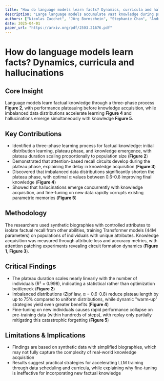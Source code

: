 ```yaml
---
title: "How do language models learn facts? Dynamics, curricula and hallucinations"
description: "Large language models accumulate vast knowledge during pre-training, yet the dynamics governing this acquisition remain poorly understood. This work investigates the learning dynamics of language mode..."
authors: ["Nicolas Zucchet", "Jörg Bornschein", "Stephanie Chan", "Andrew K. Lampinen", "Razvan Pascanu", "Soham De"]
date: 2025-04-01
paper_url: "https://arxiv.org/pdf/2503.21676.pdf"
---
```


# How do language models learn facts? Dynamics, curricula and hallucinations

## Core Insight
Language models learn factual knowledge through a three-phase process **Figure 2**, with performance plateauing before knowledge acquisition, while imbalanced data distributions accelerate learning **Figure 4** and hallucinations emerge simultaneously with knowledge **Figure 5**.

## Key Contributions
- Identified a three-phase learning process for factual knowledge: initial distribution learning, plateau phase, and knowledge emergence, with plateau duration scaling proportionally to population size (**Figure 2**)
- Demonstrated that attention-based recall circuits develop during the plateau phase, explaining the delay in knowledge acquisition (**Figure 3**)
- Discovered that imbalanced data distributions significantly shorten the plateau phase, with optimal α values between 0.6-0.8 improving final knowledge (**Figure 4**)
- Showed that hallucinations emerge concurrently with knowledge acquisition, and fine-tuning on new data rapidly corrupts existing parametric memories (**Figure 5**)

## Methodology
The researchers used synthetic biographies with controlled attributes to isolate factual recall from other abilities, training Transformer models (44M parameters) on populations of individuals with unique attributes. Knowledge acquisition was measured through attribute loss and accuracy metrics, with attention patching experiments revealing circuit formation dynamics (**Figure 1**, **Figure 3**).

## Critical Findings
- The plateau duration scales nearly linearly with the number of individuals (R² = 0.998), indicating a statistical rather than optimization bottleneck (**Figure 2**)
- Imbalanced distributions (Zipf law, α = 0.6-0.8) reduce plateau length by up to 75% compared to uniform distributions, while dynamic "warm-up" strategies yield even greater benefits (**Figure 4**)
- Fine-tuning on new individuals causes rapid performance collapse on pre-training data (within hundreds of steps), with replay only partially mitigating this catastrophic forgetting (**Figure 5**)

## Limitations & Implications
- Findings are based on synthetic data with simplified biographies, which may not fully capture the complexity of real-world knowledge acquisition
- Results suggest practical strategies for accelerating LLM training through data scheduling and curricula, while explaining why fine-tuning is ineffective for incorporating new factual knowledge
